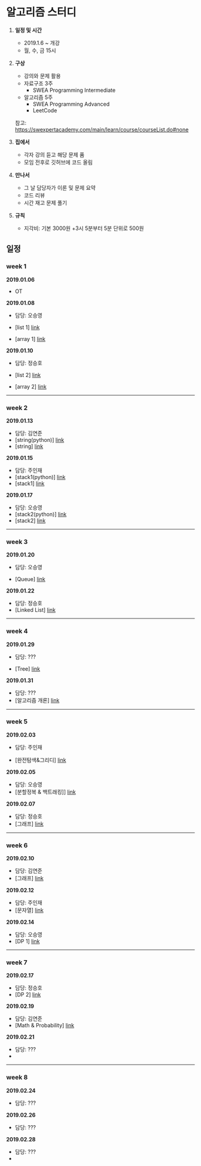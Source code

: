 # 알고리즘 스터디

1. **일정 및 시간**

   * 2019.1.6 ~ 개강
   * 월, 수, 금 15시

2. **구상**

   * 강의와 문제 활용
   * 자료구조 3주
      * SWEA Programming Intermediate
   * 알고리즘 5주
      * SWEA Programming Advanced
      * LeetCode

   참고: https://swexpertacademy.com/main/learn/course/courseList.do#none

3. **집에서**

   * 각자 강의 듣고 해당 문제 품
   * 모임 전후로 깃허브에 코드 올림

4. **만나서**

   * 그 날 담당자가 이론 및 문제 요약
   * 코드 리뷰
   * 시간 재고 문제 풀기

5. **규칙**

   * 지각비: 기본 3000원 +3시 5분부터 5분 단위로 500원

     

## 일정 ##

### week 1 ###

**2019.01.06**

* OT

  

**2019.01.08**

 * 담당: 오승영

 * [list 1] [link](https://swexpertacademy.com/main/learn/course/subjectDetail.do?courseId=AVuPDN86AAXw5UW6&subjectId=AWOVFCzaqeUDFAWg)

 * [array 1] [link](https://swexpertacademy.com/main/learn/course/subjectDetail.do?courseId=AVuPDN86AAXw5UW6&subjectId=AV183wv6I7QCFAZN)

   

**2019.01.10**

 * 담당: 정승호

 * [list 2] [link](https://swexpertacademy.com/main/learn/course/subjectDetail.do?courseId=AVuPDN86AAXw5UW6&subjectId=AWOVF-WqqecDFAWg)

 * [array 2] [link](https://swexpertacademy.com/main/learn/course/subjectDetail.do?courseId=AVuPDN86AAXw5UW6&subjectId=AV1835EaI7YCFAZN)

   

---

### week 2 ###

**2019.01.13**

 * 담당: 김연준
 * [string(python)] [link](https://swexpertacademy.com/main/learn/course/subjectDetail.do?courseId=AVuPDN86AAXw5UW6&subjectId=AWOVGOEKqeoDFAWg)
 * [string] [link](https://swexpertacademy.com/main/learn/course/subjectDetail.do?courseId=AVuPDN86AAXw5UW6&subjectId=AV184ApaI7kCFAZN)



**2019.01.15**

 * 담당: 주인재
 * [stack1(python)] [link](https://swexpertacademy.com/main/learn/course/subjectDetail.do?courseId=AVuPDN86AAXw5UW6&subjectId=AWOVHzyqqe8DFAWg)
 * [stack1] [link](https://swexpertacademy.com/main/learn/course/subjectDetail.do?courseId=AVuPDN86AAXw5UW6&subjectId=AV184o76I7sCFAZN)



**2019.01.17**

 * 담당: 오승영
 * [stack2(python)] [link](https://swexpertacademy.com/main/learn/course/subjectDetail.do?courseId=AVuPDN86AAXw5UW6&subjectId=AV184uV6I70CFAZN)
 * [stack2] [link](https://swexpertacademy.com/main/learn/course/subjectDetail.do?courseId=AVuPDN86AAXw5UW6&subjectId=AV184uV6I70CFAZN)



___

### week 3 ###

**2019.01.20**

 * 담당:  오승영

 * [Queue] [link](https://swexpertacademy.com/main/learn/course/subjectDetail.do?courseId=AVuPDN86AAXw5UW6&subjectId=AWOVIoJqqfYDFAWg)

   

**2019.01.22**

 * 담당: 정승호
 * [Linked List] [link](https://swexpertacademy.com/main/learn/course/subjectDetail.do?courseId=AVuPDN86AAXw5UW6&subjectId=AWOVJ1r6qfkDFAWg)



___

### week 4 ###

**2019.01.29**

 * 담당:  ???

 * [Tree] [link](https://swexpertacademy.com/main/learn/course/subjectDetail.do?courseId=AVuPDN86AAXw5UW6&subjectId=AWOVJ-_6qfsDFAWg)

   

**2019.01.31**

 * 담당: ???
 * [알고리즘 개론] [link](https://swexpertacademy.com/main/learn/course/subjectDetail.do?courseId=AVuPDYSqAAbw5UW6&subjectId=AWG8AuUaDg0DFAVg)



___

### week 5 ###

**2019.02.03**

 * 담당:  주인재

 * [완전탐색&그리디] [link](https://swexpertacademy.com/main/learn/course/subjectDetail.do?courseId=AVuPDYSqAAbw5UW6&subjectId=AWG8amS6AkkDFAWc)

   

**2019.02.05**

 * 담당: 오승영
 * [분할정복 & 백트래킹]] [link](https://swexpertacademy.com/main/learn/course/subjectDetail.do?courseId=AVuPDYSqAAbw5UW6&subjectId=AWHA9y26A18DFAVR)



**2019.02.07**

 * 담당: 정승호
 * [그래프] [link](https://swexpertacademy.com/main/learn/course/subjectDetail.do?courseId=AVuPDYSqAAbw5UW6&subjectId=AWHBMqh6BFEDFAVR)





___

### week 6 ###

**2019.02.10**

 * 담당:  김연준
 * [그래프] [link](https://swexpertacademy.com/main/learn/course/subjectDetail.do?courseId=AVuPDYSqAAbw5UW6&subjectId=AWHBMqh6BFEDFAVR)
   

**2019.02.12**

 * 담당: 주인재
 * [문자열] [link](https://swexpertacademy.com/main/learn/course/subjectDetail.do?courseId=AVuPDYSqAAbw5UW6&subjectId=AWHBjTjaBSwDFAVR)



**2019.02.14**

 * 담당: 오승영
* [DP 1] [link](https://swexpertacademy.com/main/learn/course/subjectDetail.do?courseId=AVuPDYSqAAbw5UW6&subjectId=AWHQbPNaAxQDFAUn)





___

### week 7 ###

**2019.02.17**

 * 담당:  정승호
 * [DP 2] [link](https://swexpertacademy.com/main/learn/course/subjectDetail.do?courseId=AVuPDYSqAAbw5UW6&subjectId=AWHQdIoaA2kDFAUn)

   

**2019.02.19**

 * 담당: 김연준
 * [Math & Probability] [link](https://swexpertacademy.com/main/learn/course/subjectDetail.do?courseId=AVuPDYSqAAbw5UW6&subjectId=AWHQd4_KA3QDFAUn)



**2019.02.21**

 * 담당: ???
 * 



___

### week 8 ###

**2019.02.24**

 * 담당:  ???



**2019.02.26**

 * 담당: ???



**2019.02.28**

 * 담당: ???
 * 

